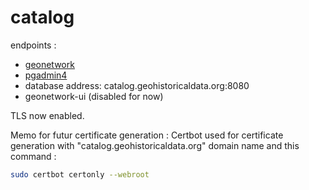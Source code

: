 # catalog

endpoints :

- [geonetwork](http://catalog.geohistoricaldata.org/geonetwork)
- [pgadmin4](http://catalog.geohistoricaldata.org/pgadmin)
- database address: catalog.geohistoricaldata.org:8080
- geonetwork-ui (disabled for now)

TLS now enabled.

Memo for futur certificate generation :
Certbot used for certificate generation with "catalog.geohistoricaldata.org" domain name and this command :

```bash
sudo certbot certonly --webroot
```
